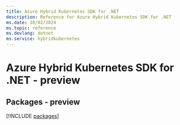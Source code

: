 ```yaml
---
title: Azure Hybrid Kubernetes SDK for .NET
description: Reference for Azure Hybrid Kubernetes SDK for .NET
ms.date: 10/02/2024
ms.topic: reference
ms.devlang: dotnet
ms.service: hybridkubernetes
---
```

# Azure Hybrid Kubernetes SDK for .NET - preview
## Packages - preview
[!INCLUDE [packages](hybrid-kubernetes-index.md)]